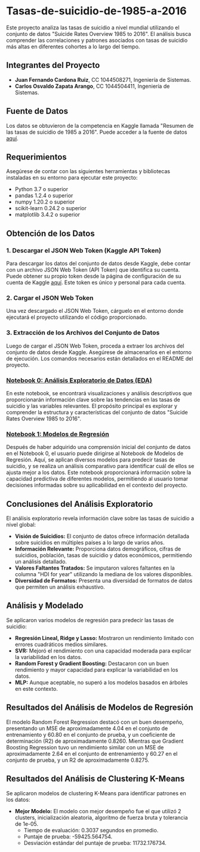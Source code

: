 # Tasas-de-suicidio-de-1985-a-2016

Este proyecto analiza las tasas de suicidio a nivel mundial utilizando el conjunto de datos "Suicide Rates Overview 1985 to 2016". El análisis busca comprender las correlaciones y patrones asociados con tasas de suicidio más altas en diferentes cohortes a lo largo del tiempo.

## Integrantes del Proyecto

- **Juan Fernando Cardona Ruiz**, CC 1044508271, Ingeniería de Sistemas.
- **Carlos Osvaldo Zapata Arango**, CC 1044504411, Ingeniería de Sistemas.

## Fuente de Datos

Los datos se obtuvieron de la competencia en Kaggle llamada "Resumen de las tasas de suicidio de 1985 a 2016". Puede acceder a la fuente de datos [aquí](https://www.kaggle.com/datasets/russellyates88/suicide-rates-overview-1985-to-2016).

## Requerimientos

Asegúrese de contar con las siguientes herramientas y bibliotecas instaladas en su entorno para ejecutar este proyecto:

- Python 3.7 o superior
- pandas 1.2.4 o superior
- numpy 1.20.2 o superior
- scikit-learn 0.24.2 o superior
- matplotlib 3.4.2 o superior

## Obtención de los Datos

### 1. Descargar el JSON Web Token (Kaggle API Token)

Para descargar los datos del conjunto de datos desde Kaggle, debe contar con un archivo JSON Web Token (API Token) que identifica su cuenta. Puede obtener su propio token desde la página de configuración de su cuenta de Kaggle [aquí](https://www.kaggle.com/settings/account). Este token es único y personal para cada cuenta.

### 2. Cargar el JSON Web Token

Una vez descargado el JSON Web Token, cárguelo en el entorno donde ejecutará el proyecto utilizando el código proporcionado.

### 3. Extracción de los Archivos del Conjunto de Datos

Luego de cargar el JSON Web Token, proceda a extraer los archivos del conjunto de datos desde Kaggle. Asegúrese de almacenarlos en el entorno de ejecución. Los comandos necesarios están detallados en el README del proyecto.
### [Notebook 0: Análisis Exploratorio de Datos (EDA)](https://github.com/zapata-git/Tasas-de-suicidio-de-1985-a-2016/blob/main/0%20EDA.ipynb)
En este notebook, se encontrará visualizaciones y análisis descriptivos que proporcionarán información clave sobre las tendencias en las tasas de suicidio y las variables relevantes. El propósito principal es explorar y comprender la estructura y características del conjunto de datos "Suicide Rates Overview 1985 to 2016".

### [Notebook 1: Modelos de Regresión](https://github.com/zapata-git/Tasas-de-suicidio-de-1985-a-2016/blob/main/1%20Modelos%20de%20regresi%C3%B3n.ipynb)
Después de haber adquirido una comprensión inicial del conjunto de datos en el Notebook 0, el usuario puede dirigirse al Notebook de Modelos de Regresión. Aquí, se aplican diversos modelos para predecir tasas de suicidio, y se realiza un análisis comparativo para identificar cuál de ellos se ajusta mejor a los datos. Este notebook proporcionará información sobre la capacidad predictiva de diferentes modelos, permitiendo al usuario tomar decisiones informadas sobre su aplicabilidad en el contexto del proyecto.
## Conclusiones del Análisis Exploratorio

El análisis exploratorio revela información clave sobre las tasas de suicidio a nivel global:

- **Visión de Suicidios:** El conjunto de datos ofrece información detallada sobre suicidios en múltiples países a lo largo de varios años.
- **Información Relevante:** Proporciona datos demográficos, cifras de suicidios, población, tasas de suicidio y datos económicos, permitiendo un análisis detallado.
- **Valores Faltantes Tratados:** Se imputaron valores faltantes en la columna "HDI for year" utilizando la mediana de los valores disponibles.
- **Diversidad de Formatos:** Presenta una diversidad de formatos de datos que permiten un análisis exhaustivo.

## Análisis y Modelado

Se aplicaron varios modelos de regresión para predecir las tasas de suicidio:

- **Regresión Lineal, Ridge y Lasso:** Mostraron un rendimiento limitado con errores cuadráticos medios similares.
- **SVR:** Mejoró el rendimiento con una capacidad moderada para explicar la variabilidad en los datos.
- **Random Forest y Gradient Boosting:** Destacaron con un buen rendimiento y mayor capacidad para explicar la variabilidad en los datos.
- **MLP:** Aunque aceptable, no superó a los modelos basados en árboles en este contexto.

## Resultados del Análisis de Modelos de Regresión

El modelo Random Forest Regression destacó con un buen desempeño, presentando un MSE de aproximadamente 4.04 en el conjunto de entrenamiento y 60.80 en el conjunto de prueba, y un coeficiente de determinación (R2) de aproximadamente 0.8260. Mientras que Gradient Boosting Regression tuvo un rendimiento similar con un MSE de aproximadamente 2.64 en el conjunto de entrenamiento y 60.27 en el conjunto de prueba, y un R2 de aproximadamente 0.8275.

## Resultados del Análisis de Clustering K-Means

Se aplicaron modelos de clustering K-Means para identificar patrones en los datos:

- **Mejor Modelo:** El modelo con mejor desempeño fue el que utilizó 2 clusters, inicialización aleatoria, algoritmo de fuerza bruta y tolerancia de 1e-05.
    - Tiempo de evaluación: 0.3037 segundos en promedio.
    - Puntaje de prueba: -59425.564754.
    - Desviación estándar del puntaje de prueba: 11732.176734.
